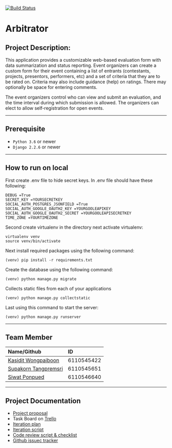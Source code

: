 [![Build Status](https://travis-ci.com/Winternight9/Arbitrator.svg?branch=develop)](https://travis-ci.com/Winternight9/Arbitrator)
# **Arbitrator** 
## **Project Description:**

<p> This application provides a customizable web-based evaluation form with data summarization and status reporting.  Event organizers can create a custom form for their event containing a list of entrants (contestants, projects, presentors, performers, etc) and a set of criteria that they are to be rated on. Criteria may also include guidance (help) on ratings.  There may optionally be space for entering comments. </p>
<p>The event organizers control who can view and submit an evaluation, and the time interval during which submission is allowed.  The organizers can elect to allow self-registration for open events. </p>

---
## **Prerequisite**
* `Python 3.6` or newer
* `Django 2.2.6` or newer

---
## **How to run on local**

First create .env file to hide secret keys. In .env file should have these following:
```
DEBUG =True
SECRET_KEY =YOURSECRETKEY
SOCIAL_AUTH_POSTGRES_JSONFIELD =True
SOCIAL_AUTH_GOOGLE_OAUTH2_KEY =YOURGOOLEAPIKEY
SOCIAL_AUTH_GOOGLE_OAUTH2_SECRET =YOURGOOLEAPISECRETKEY
TIME_ZONE =YOURTIMEZONE
```

Second create virtualenv in the directory next activate virtualenv:
```
virtualenv venv
source venv/bin/activate
```

Next install required packages using the following command:
```
(venv) pip install -r requirements.txt 
```

Create the database using the following command:
```
(venv) python manage.py migrate
```

Collects static files from each of your applications
```
(venv) python manage.py collectstatic
```

Last using this command to start the server:
```
(venv) python manage.py runserver
```

---
## **Team Member**
| Name/Github | ID 
|:--|:--
|[Kasidit Wongpaiboon](https://github.com/BenZacs) |6110545422 
|[Supakorn Tangpremsri](https://github.com/Winternight9) |6110545651
|[Siwat Ponpued](https://github.com/KornSiwat) |6110546640 

---
## **Project Documentation**

- [Project proposal](https://docs.google.com/document/d/1kTY7dEEr1uGpcEcjVZOhP0TgsJtu_pWC3rOKDfO9P_s/edit?usp=sharing)
- Task Board on [Trello](https://trello.com/b/VRIh1G2A/arbitrator)
- [Iteration plan](https://docs.google.com/document/d/1fXLNDfrdQ5OEX7WIRAhF1MOurH1jjK2mBHLmrH1Qhdc/edit?usp=sharing)
- [Iteration script](https://docs.google.com/document/d/1SIVhFa8ENOlhmjqFwTwIH4pjj2gcpML4t7fsYj02RDk/edit?usp=sharing)
- [Code review script & checklist](https://docs.google.com/document/d/1yKp1QEeML1Y40vKWtDQXcF1b86ywMhAMUPt1jFsnZ90/edit?usp=sharing)
- [Github issuec tracker](https://github.com/Winternight9/Arbitrator/issues)

